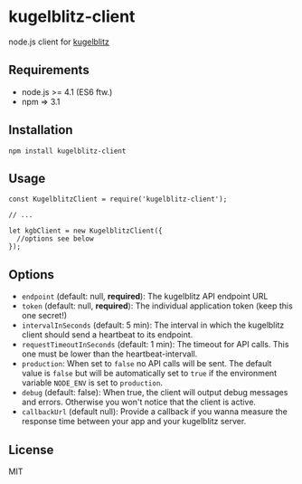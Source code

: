 # kugelblitz-client
node.js client for [kugelblitz](https://github.com/maximilian-krauss/kugelblitz)

## Requirements
* node.js >= 4.1 (ES6 ftw.)
* npm => 3.1

## Installation
```
npm install kugelblitz-client
```

## Usage
```
const KugelblitzClient = require('kugelblitz-client');

// ...

let kgbClient = new KugelblitzClient({
  //options see below
});

```

## Options
* `endpoint` (default: null, **required**): The kugelblitz API endpoint URL
* `token` (default: null, **required**): The individual application token (keep this one secret!)
* `intervalInSeconds` (default: 5 min): The interval in which the kugelblitz client should send a heartbeat to its endpoint.
* `requestTimeoutInSeconds` (default: 1 min): The timeout for API calls. This one must be lower than the heartbeat-intervall.
* `production`: When set to `false` no API calls will be sent. The default value is `false` but will be automatically set to `true` if the environment variable `NODE_ENV` is set to `production`.
* `debug` (default: false): When true, the client will output debug messages and errors. Otherwise you won't notice that the client is active.
* `callbackUrl` (default null): Provide a callback if you wanna measure the response time between your app and your kugelblitz server.

## License
MIT
